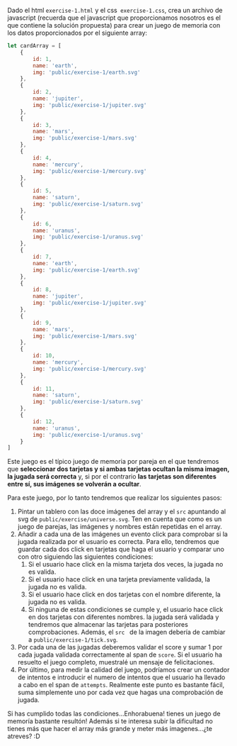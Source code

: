 Dado el html ``exercise-1.html`` y el css`` exercise-1.css``, crea un archivo de javascript (recuerda que el javascript que
 proporcionamos nosotros es el que contiene la solución propuesta) para crear un juego de memoria con
los datos proporcionados por el siguiente array:

```js
let cardArray = [
    {
        id: 1,
        name: 'earth',
        img: 'public/exercise-1/earth.svg'
    },
    {
        id: 2,
        name: 'jupiter',
        img: 'public/exercise-1/jupiter.svg'
    },
    {
        id: 3,
        name: 'mars',
        img: 'public/exercise-1/mars.svg'
    },
    {
        id: 4,
        name: 'mercury',
        img: 'public/exercise-1/mercury.svg'
    },
    {
        id: 5,
        name: 'saturn',
        img: 'public/exercise-1/saturn.svg'
    },
    {
        id: 6,
        name: 'uranus',
        img: 'public/exercise-1/uranus.svg'
    },
    {
        id: 7,
        name: 'earth',
        img: 'public/exercise-1/earth.svg'
    },
    {
        id: 8,
        name: 'jupiter',
        img: 'public/exercise-1/jupiter.svg'
    },
    {
        id: 9,
        name: 'mars',
        img: 'public/exercise-1/mars.svg'
    },
    {
        id: 10,
        name: 'mercury',
        img: 'public/exercise-1/mercury.svg'
    },
    {
        id: 11,
        name: 'saturn',
        img: 'public/exercise-1/saturn.svg'
    },
    {
        id: 12,
        name: 'uranus',
        img: 'public/exercise-1/uranus.svg'
    }
]
```

Este juego es el típico juego de memoria por pareja en el que tendremos que **seleccionar dos tarjetas y si ambas tarjetas
 ocultan la misma imagen, la jugada será correcta** y, si por el contrario **las tarjetas son diferentes entre sí, sus
 imágenes se volverán a ocultar**.
 
 Para este juego, por lo tanto tendremos que realizar los siguientes pasos:
 
 1.  Pintar un tablero con las doce imágenes del array y el `src` apuntando al svg de `public/exercise/universe.svg`. 
 Ten en cuenta que como es un juego de parejas, las imágenes y nombres están repetidas en el array.
 2. Añadir a cada una de las imágenes un evento click para comprobar si la jugada realizada por el usuario es correcta.
 Para ello, tendremos que guardar cada dos click en tarjetas que haga el usuario y comparar uno con otro siguiendo
  las siguientes condiciones:
    1. Si el usuario hace click en la misma tarjeta dos veces, la jugada no es valida.
    2. Si el usuario hace click en una tarjeta previamente validada, la jugada no es valida.
    3. Si el usuario hace click en dos tarjetas con el nombre diferente, la jugada no es valida.
    4. Si ninguna de estas condiciones se cumple y, el usuario hace click en dos tarjetas con diferentes nombres. la
     jugada será validada y tendremos que almacenar las tarjetas para posteriores comprobaciones. Además, el ``src
     `` de la imagen debería de cambiar a ``public/exercise-1/tick.svg``.
 3. Por cada una de las jugadas deberemos validar el score y sumar 1 por cada jugada validada correctamente al span
  de ```score```. Si el
  usuario ha resuelto el juego completo, muestralé un mensaje de felicitaciones.
 4. Por último, para medir la calidad del juego, podríamos crear un contador de intentos e introducir el numero de
  intentos que el usuario ha llevado a cabo en el span de ``attempts``. Realmente este punto es bastante fácil, suma
   simplemente uno por cada vez que hagas una comprobación de jugada.

Si has cumplido todas las condiciones...Enhorabuena! tienes un juego de memoría bastante resultón! Además si te
 interesa subir la dificultad no tienes más que hacer el array más grande y meter más imagenes...¿te atreves? :D
